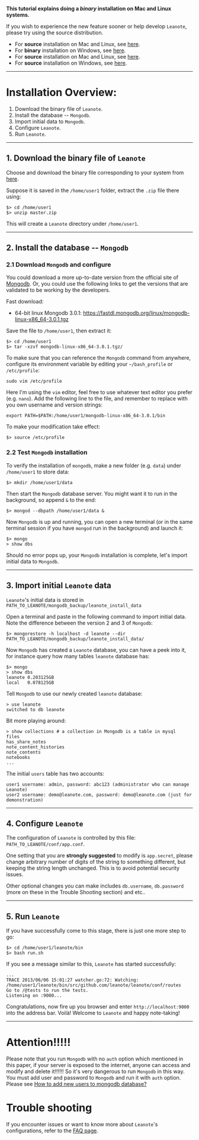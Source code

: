 **This tutorial explains doing a *binary* installation on Mac and Linux systems.**

If you wish to experience the new feature sooner or help develop `Leanote`, please try using the source distribution. 

- For **source** installation on Mac and Linux, see [here](https://github.com/coocn-cn/leanote/blob/master/assets/docs/en/leanote-binary-installation-on-mac-and-linux.md).
- For **binary** installation on Windows, see [here](https://github.com/coocn-cn/leanote/blob/master/assets/docs/en/leanote-binary-installation-on-windows.md).
- For **source** installation on Mac and Linux, see [here](https://github.com/coocn-cn/leanote/blob/master/assets/docs/en/Leanote-source-installation-on-mac-and-linux.md).
- For **source** installation on Windows, see [here](https://github.com/coocn-cn/leanote/blob/master/assets/docs/en/leanote-source-installation-on-windows.md).

----------------
# Installation Overview:

1. Download the binary file of `Leanote`.
2. Install the database -- `Mongodb`.
3. Import initial data to `Mongodb`.
4. Configure `Leanote`.
5. Run `Leanote`.

----------------------
## 1. Download the binary file of `Leanote`

Choose and download the binary file corresponding to your system from [here](http://leanote.org/#download).

Suppose it is saved in the `/home/user1` folder, extract the `.zip` file there using:
```
$> cd /home/user1
$> unzip master.zip
```

This will create a `Leanote` directory under `/home/user1`. 

---------------------
## 2. Install the database -- `Mongodb`

### 2.1 Download `Mongodb` and configure

You could download a more up-to-date version from the official site of [Mongodb](http://www.mongodb.org/downloads).
Or, you could use the following links to get the versions that are validated to be working by the developers.

Fast download:
* 64-bit linux Mongodb 3.0.1: https://fastdl.mongodb.org/linux/mongodb-linux-x86_64-3.0.1.tgz

Save the file to `/home/user1`, then extract it:
```
$> cd /home/user1
$> tar -xzvf mongodb-linux-x86_64-3.0.1.tgz/
```

To make sure that you can reference the `Mongodb` command from anywhere, configure its environment variable by
editing your `~/bash_profile` or `/etc/profile`:
```
sudo vim /etc/profile
```

Here I'm using the `vim` editor, feel free to use whatever text editor you prefer (e.g. `nano`). Add the following line to the file, and remember to replace with you own username and version strings:
```
export PATH=$PATH:/home/user1/mongodb-linux-x86_64-3.0.1/bin
```

To make your modification take effect:
```
$> source /etc/profile
```

### 2.2 Test `Mongodb` installation

To verify the installation of `mongodb`, make a new folder (e.g. `data`) under `/home/user1` to store data:
```
$> mkdir /home/user1/data
```

Then start the `Mongodb` database server. You might want it to run in the background, so append `&` to the end: 
```
$> mongod --dbpath /home/user1/data &
```

Now `Mongodb` is up and running, you can open a new terminal (or in the same terminal session if you have `mongod` run in the background) and launch it:
```
$> mongo
> show dbs
```

Should no error pops up, your `Mongodb` installation is complete, let's import initial data to `Mongodb`.

-------------
## 3. Import initial `Leanote` data

`Leanote`'s initial data is stored in `PATH_TO_LEANOTE/mongodb_backup/leanote_install_data`

Open a terminal and paste in the following command to import initial data. Note the difference between the version 2 and 3 of `Mongodb`:

```
$> mongorestore -h localhost -d leanote --dir PATH_TO_LEANOTE/mongodb_backup/leanote_install_data/
```

Now `Mongodb` has created a `Leanote` database, you can have a peek into it, for instance query how many tables `leanote` database has:
```
$> mongo
> show dbs 
leanote	0.203125GB
local	0.078125GB
```

Tell `Mongodb` to use our newly created `leanote` database:
```
> use leanote 
switched to db leanote
```

Bit more playing around:
```
> show collections # a collection in Mongodb is a table in mysql
files
has_share_notes
note_content_histories
note_contents
notebooks
...
```

The initial `users` table has two accounts:
```
user1 username: admin, password: abc123 (administrator who can manage Leanote)
user2 username: demo@leanote.com, password: demo@leanote.com (just for demonstration)
```

-------------
## 4. Configure `Leanote`

The configuration of `Leanote` is controlled by this file: `PATH_TO_LEANOTE/conf/app.conf`.

One setting that you are **strongly suggested** to modify is `app.secret`, please change arbitrary number of digits of the string to something different, but keeping the string length unchanged. This is to avoid potential security issues.

Other optional changes you can make includes `db.username`, `db.password` (more on these in the Trouble Shooting section) and etc..

-------------
## 5.  Run `Leanote`

If you have successfully come to this stage, there is just one more step to go:

```
$> cd /home/user1/leanote/bin
$> bash run.sh
```

If you see a message similar to this, `Leanote` has started successfully:
```
...
TRACE 2013/06/06 15:01:27 watcher.go:72: Watching: /home/user1/leanote/bin/src/github.com/leanote/leanote/conf/routes
Go to /@tests to run the tests.
Listening on :9000...
```

Congratulations, now fire up you browser and enter `http://localhost:9000` into the address bar. Voilà! Welcome to `Leanote` and happy note-taking!


------------

# Attention!!!!!

Please note that you run `Mongodb` with no `auth` option which mentioned in this paper, if your server is exposed to the internet, anyone can access and modify and delete it!!!!!! So it's very dangerous to run `Mongodb` in this way. You must add user and password to `Mongodb` and run it with `auth` option. Please see [How to add new users to mongodb database?](https://github.com/coocn-cn/leanote/blob/master/assets/docs/en/leanote-qa.md#6-how-to-add-new-users-to-mongodb-database)

# Trouble shooting

If you encounter issues or want to know more about `Leanote`'s configurations, refer to the [FAQ page](https://github.com/coocn-cn/leanote/blob/master/assets/docs/en/leanote-qa.md).

